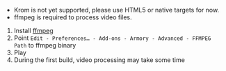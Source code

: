 - Krom is not yet supported, please use HTML5 or native targets for now.
- ffmpeg is required to process video files.

1. Install [ffmpeg](https://ffmpeg.org)
2. Point `Edit - Preferences… - Add-ons - Armory - Advanced - FFMPEG Path` to ffmpeg binary
3. Play
4. During the first build, video processing may take some time
